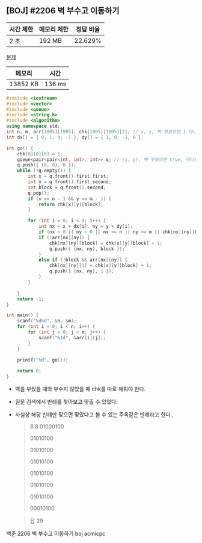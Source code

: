 ## [BOJ] #2206 벽 부수고 이동하기

| 시간 제한 | 메모리 제한 | 정답 비율 |
| --------- | ----------- | --------- |
| 2 초      | 192 MB      | 22.629%   |

[문제](https://www.acmicpc.net/problem/2206)



| 메모리   | 시간   |
| -------- | ------ |
| 13852 KB | 136 ms |

```c++
#include <iostream>
#include <vector>
#include <queue>
#include <string.h>
#include <algorithm>
using namespace std;
int n, m, arr[1005][1005], chk[1005][1005][2]; // x, y, 벽 부쉈으면 1 아니면 0
int dx[] = { 0, 1, 0, -1 }, dy[] = { 1, 0, -1, 0 };

int go() {
	chk[0][0][0] = 1;
	queue<pair<pair<int, int>, int>> q; // (x, y), 벽 부쉈으면 true, 아니면 false
	q.push({ {0, 0}, 0 });
	while (!q.empty()) {
		int x = q.front().first.first;
		int y = q.front().first.second;
		int block = q.front().second;
		q.pop();
		if (x == n - 1 && y == m - 1) {
			return chk[x][y][block];
		}

		for (int i = 0; i < 4; i++) {
			int nx = x + dx[i], ny = y + dy[i];
			if (nx < 0 || ny < 0 || nx >= n || ny >= m || chk[nx][ny][block]) continue;
			if (!arr[nx][ny]) {
				chk[nx][ny][block] = chk[x][y][block] + 1;
				q.push({ {nx, ny}, block });
			}
			else if (!block && arr[nx][ny]) {
				chk[nx][ny][1] = chk[x][y][block] + 1;
				q.push({ {nx, ny}, 1 });
			}
		}

	}
	return -1;
}

int main() {
	scanf("%d%d", &n, &m);
	for (int i = 0; i < n; i++) {
		for (int j = 0; j < m; j++) {
			scanf("%1d", &arr[i][j]);
		}
	}
	
	printf("%d", go());

	return 0;
}
```

- 벽을 부쉈을 때와 부수지 않았을 때 chk를 따로 해줘야 한다.

- 질문 검색에서 반례를 찾아보고 맞출 수 있었다.

- 사실상 해당 반례만 맞으면 맞았다고 볼 수 있는 주옥같은 반례라고 한다..

  > 8  8
  > 01000100
  >
  > 01010100
  >
  > 01010100
  >
  > 01010100
  >
  > 01010100
  >
  > 01010100
  >
  > 01010100
  >
  > 00010100

  > 답 29



백준 2206 벽 부수고 이동하기 boj acmicpc

